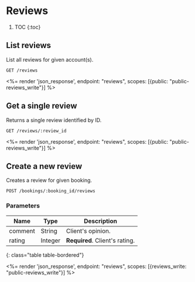 # Reviews

1. TOC
{:toc}

## List reviews

List all reviews for given account(s).

~~~
GET /reviews
~~~

<%= render 'json_response', endpoint: "reviews",
  scopes: [{public: "public-reviews_write"}] %>

## Get a single review

Returns a single review identified by ID.

~~~
GET /reviews/:review_id
~~~

<%= render 'json_response', endpoint: "reviews",
  scopes: [{public: "public-reviews_write"}] %>

## Create a new review

Creates a review for given booking.

~~~
POST /bookings/:booking_id/reviews
~~~

### Parameters

Name             | Type    | Description
-----------------|---------|-----------
comment          | String  | Client's opinion.
rating           | Integer | **Required**. Client's rating.
{: class="table table-bordered"}

<%= render 'json_response', endpoint: "reviews",
  scopes: [{reviews_write: "public-reviews_write"}] %>
